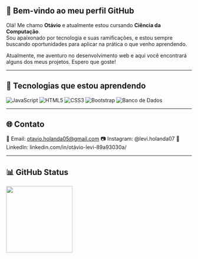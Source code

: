 ## 👋 Bem-vindo ao meu perfil GitHub 

Olá! Me chamo **Otávio** e atualmente estou cursando **Ciência da Computação**.  
Sou apaixonado por tecnologia e suas ramificações, e estou sempre buscando oportunidades para aplicar na prática o que venho aprendendo.  

Atualmente, me aventuro no desenvolvimento web e aqui você encontrará alguns dos meus projetos. Espero que goste!

---

## 🚀 Tecnologias que estou aprendendo

![JavaScript](https://img.shields.io/badge/-JavaScript-F7DF1E?style=for-the-badge&logo=javascript&logoColor=000)
![HTML5](https://img.shields.io/badge/-HTML5-E34F26?style=for-the-badge&logo=html5&logoColor=fff)
![CSS3](https://img.shields.io/badge/-CSS3-1572B6?style=for-the-badge&logo=css3&logoColor=fff)
![Bootstrap](https://img.shields.io/badge/-Bootstrap-7952B3?style=for-the-badge&logo=bootstrap&logoColor=fff)
![Banco de Dados](https://img.shields.io/badge/-SQL-4479A1?style=for-the-badge&logo=mysql&logoColor=fff)


---

## 🌐 Contato

📧 Email: otavio.holanda05@gmail.com
📷 Instagram: @levi.holanda07
💼 LinkedIn: linkedin.com/in/otávio-levi-89a93030a/

---

## 📊 GitHub Status

<div>
  <a href="https://github.com/TechOtavio">
    <img height="180em" src="https://github-readme-stats.vercel.app/api/top-langs/?username=TechOtavio&layout=compact&langs_count=7&theme=dracula&locale=pt-br"/>
  </a>
</div>


